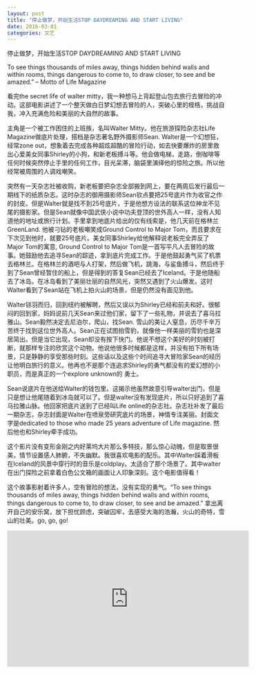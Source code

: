 ```yaml
---
layout: post
title: "停止做梦，开始生活STOP DAYDREAMING AND START LIVING"
date: 2016-03-01
categories: 文艺
---
```

停止做梦，开始生活STOP DAYDREAMING AND START LIVING
>
To see things thousands of miles away, things hidden behind walls and within rooms, things dangerous to come to, to draw closer, to see and be amazed.” – Motto of Life Magazine

看完the secret life of walter mitty，我一种想马上背起登山包去旅行去冒险的冲动。这部电影讲述了一个整天做白日梦幻想去冒险的人，突破心里的桎梏，挑战自我，冲入充满危险和美丽的大自然的故事。

主角是一个被工作困住的上班族，名叫Walter Mitty。他在旅游探险杂志社Life Magazine做底片处理，搭档是杂志著名野外摄影师Sean. Walter是一个幻想狂，经常zone out，想象着去完成各种超炫超酷的冒险行动，如去快要爆炸的房里救出心爱美女同事Shirley的小狗，和新老板搏斗等。他会做电梯，走路，倒咖啡等任何时候突然停止手里的任何工作，目光呆滞，脑袋里演绎他的惊险之旅。所以他经常被周围的人调戏嘲笑。

<!--more-->
突然有一天杂志社被收购，新老板要把杂志全部搬到网上，要在两周后发行最后一期线下的纸质杂志。这时杂志的御用摄影师Sean钦点要把25号底片作为收官之作的封皮。但是Walter就是找不到25号底片，于是他想方设法的联系这位神龙不见尾的摄影家。但是Sean就像中国武侠小说中功夫登顶的世外高人一样，没有人知道他的地址或旅行计划。手里拿到地底片给出的仅有线索是，他几天前在格林兰GreenLand. 他被刁钻的老板嘲笑成Ground Control to Major Tom，而且要求在下次见到他时，就要25号底片。美女同事Shirley给他解释说老板完全弄反了Major Tom的寓意, Ground Control to Major Tom是一首写平凡人去冒险的故事。她鼓励他去追寻Sean的踪迹，拿到底片完成工作。于是他鼓起勇气买了机票去格林兰。在格林兰的酒吧与人打架，然后做飞机，跳海，与鲨鱼搏斗，然后终于到了Sean曾经暂住的船上，但是得到的答复Sean已经去了Iceland。于是他随船去了冰岛。在冰岛看到了美丽壮丽的自然风光，突然又遇到了火山爆发。这时Walter看到了Sean站在飞机上拍火山的场景，但是仍然没有面见到他。

Walter铩羽而归，回到纽约被解聘，然后又误以为Shirley已经和前夫和好。很郁闷的回到家，妈妈说前几天Sean来过他们家，留下了一些礼物，并说去了喜马拉雅山。Sean毅然决定去尼泊尔，爬山，找Sean. 雪山的美让人窒息，历尽千辛万苦终于找到这位世外高人。Sean正在试图拍雪豹，就像他一样美丽的雪豹也是深居简出。但是当它出现，Sean却没有按下快门。他说不想这个美好的时刻被打断，就那样专注的欣赏这个动物。他说他很多时候都是这样，并没有拍下所有场景，只是静静的享受那些时刻。这些话以及这些个时间追寻大冒险家Sean的经历让他明白旅行的意义。他再也不是那个连追求Shirley的勇气都没有的爱幻想的小职员，而是真正的一个explore unknown的 勇士。

Sean说底片在他送给Walter的钱包里。这揭示他虽然故意引导walter出门，但是只是想让他尾随着到冰岛就可以了。但是walter没有发现底片，所以只好追到了喜马拉雅山脉。他回家把底片送到了已经叫Life online的杂志社。杂志社补发了最后一期杂志，杂志封面是Walter在喷泉旁研究底片的场景，神情专注美丽。封面文字是dedicated to those who made 25 years adventure of Life magazine. 然后他也和Shirley牵手成功。

这个影片没有变形金刚之内好莱坞大片那么多特技，那么惊心动魄，但是取景很美，情节设置感人肺腑，不失幽默。我很喜欢电影的配乐。其中Walter踩着滑板在Iceland的风景中穿行时的音乐是coldplay。太适合了那个场景了。其中walter在出门探险之前拿着白色公文箱的画面让人印象深刻。这个电影值得看！

这个故事影射着许多人，空有冒险的想法，没有实现的勇气。“To see things thousands of miles away, things hidden behind walls and within rooms, things dangerous to come to, to draw closer, to see and be amazed.” 拿出离开自己的安乐窝，放下担忧顾虑，突破囚牢，去感受大海的浩瀚，火山的奇特，雪山的壮美。go, go, go!

<iframe width="560" height="315" src="https://www.youtube.com/embed/1G4isv_Fylg" frameborder="0" allowfullscreen></iframe>
